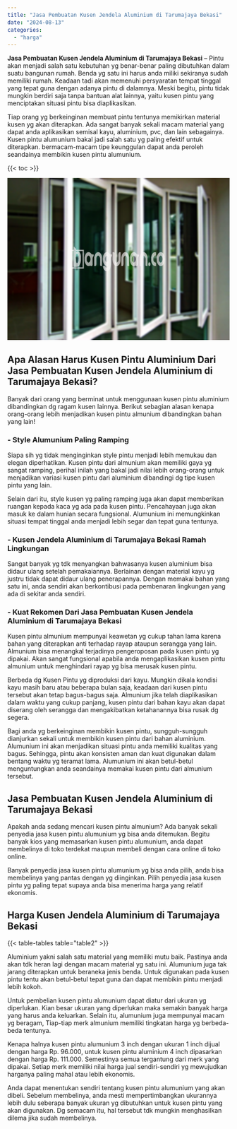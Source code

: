 ```yaml
---
title: "Jasa Pembuatan Kusen Jendela Aluminium di Tarumajaya Bekasi"
date: "2024-08-13"
categories: 
  - "harga"
---
```


**Jasa Pembuatan Kusen Jendela Aluminium di Tarumajaya Bekasi** – Pintu akan menjadi salah satu kebutuhan yg benar-benar paling dibutuhkan dalam suatu bangunan rumah. Benda yg satu ini harus anda miliki sekiranya sudah memiliki rumah. Keadaan tadi akan memenuhi persyaratan tempat tinggal yang tepat guna dengan adanya pintu di dalamnya. Meski begitu, pintu tidak mungkin berdiri saja tanpa bantuan alat lainnya, yaitu kusen pintu yang menciptakan situasi pintu bisa diaplikasikan.

Tiap orang yg berkeinginan membuat pintu tentunya memikirkan material kusen yg akan diterapkan. Ada sangat banyak sekali macam material yang dapat anda aplikasikan semisal kayu, aluminium, pvc, dan lain sebagainya. Kusen pintu alumunium bakal jadi salah satu yg paling efektif untuk diterapkan. bermacam-macam tipe keunggulan dapat anda peroleh seandainya membikin kusen pintu alumunium.

{{< toc >}}

![Jasa Pembuatan Kusen Jendela Aluminium di Tarumajaya Bekasi](/images/harga-kusen-jendela-alumunium-42.png)

## Apa Alasan Harus Kusen Pintu Aluminium Dari Jasa Pembuatan Kusen Jendela Aluminium di Tarumajaya Bekasi?

Banyak dari orang yang berminat untuk menggunaan kusen pintu aluminium dibandingkan dg ragam kusen lainnya. Berikut sebagian alasan kenapa orang-orang lebih menjadikan kusen pintu almunium dibandingkan bahan yang lain!

### \- Style Alumunium Paling Ramping

Siapa sih yg tidak menginginkan style pintu menjadi lebih memukau dan elegan diperhatikan. Kusen pintu dari almunium akan memiliki gaya yg sangat ramping, perihal inilah yang bakal jadi nilai lebih orang-orang untuk menjadikan variasi kusen pintu dari aluminium dibandingi dg tipe kusen pintu yang lain.

Selain dari itu, style kusen yg paling ramping juga akan dapat memberikan ruangan kepada kaca yg ada pada kusen pintu. Pencahayaan juga akan masuk ke dalam hunian secara fungsional. Alumunium ini memungkinkan situasi tempat tinggal anda menjadi lebih segar dan tepat guna tentunya.

### \- Kusen Jendela Aluminium di Tarumajaya Bekasi Ramah Lingkungan

Sangat banyak yg tdk menyangkan bahwasanya kusen aluminium bisa didaur ulang setelah pemakaiannya. Berlainan dengan material kayu yg justru tidak dapat didaur ulang penerapannya. Dengan memakai bahan yang satu ini, anda sendiri akan berkontibusi pada pembenaran lingkungan yang ada di sekitar anda sendiri.

### \- Kuat Rekomen Dari Jasa Pembuatan Kusen Jendela Aluminium di Tarumajaya Bekasi

Kusen pintu almunium mempunyai keawetan yg cukup tahan lama karena bahan yang diterapkan anti terhadap rayap ataupun serangga yang lain. Almunium bisa menangkal terjadinya pengeroposan pada kusen pintu yg dipakai. Akan sangat fungsional apabila anda mengaplikasikan kusen pintu almunium untuk menghindari rayap yg bisa merusak kusen pintu.

Berbeda dg Kusen Pintu yg diproduksi dari kayu. Mungkin dikala kondisi kayu masih baru atau beberapa bulan saja, keadaan dari kusen pintu tersebut akan tetap bagus-bagus saja. Almunium jika telah diaplikasikan dalam waktu yang cukup panjang, kusen pintu dari bahan kayu akan dapat diserang oleh serangga dan mengakibatkan ketahanannya bisa rusak dg segera.

Bagi anda yg berkeinginan membikin kusen pintu, sungguh-sungguh dianjurkan sekali untuk membikin kusen pintu dari bahan aluminium. Alumunium ini akan menjadikan situasi pintu anda memiliki kualitas yang bagus. Sehingga, pintu akan konsisten aman dan kuat digunakan dalam bentang waktu yg teramat lama. Alumunium ini akan betul-betul menguntungkan anda seandainya memakai kusen pintu dari almunium tersebut.

## Jasa Pembuatan Kusen Jendela Aluminium di Tarumajaya Bekasi

Apakah anda sedang mencari kusen pintu almunium? Ada banyak sekali penyedia jasa kusen pintu alumunium yg bisa anda ditemukan. Begitu banyak kios yang memasarkan kusen pintu alumunium, anda dapat membelinya di toko terdekat maupun membeli dengan cara online di toko online.

Banyak penyedia jasa kusen pintu alumunium yg bisa anda pilih, anda bisa membelinya yang pantas dengan yg diinginkan. Pilih penyedia jasa kusen pintu yg paling tepat supaya anda bisa menerima harga yang relatif ekonomis.

## Harga Kusen Jendela Aluminium di Tarumajaya Bekasi

{{< table-tables table="table2" >}}

Aluminium yakni salah satu material yang memiliki mutu baik. Pastinya anda akan tdk heran lagi dengan macam material yg satu ini. Alumunium juga tak jarang diterapkan untuk beraneka jenis benda. Untuk digunakan pada kusen pintu tentu akan betul-betul tepat guna dan dapat membikin pintu menjadi lebih kokoh.

Untuk pembelian kusen pintu alumunium dapat diatur dari ukuran yg diperlukan. Kian besar ukuran yang diperlukan maka semakin banyak harga yang harus anda keluarkan. Selain itu, alumunium juga mempunyai macam yg beragam, Tiap-tiap merk almunium memiliki tingkatan harga yg berbeda-beda tentunya.

Kenapa halnya kusen pintu alumunium 3 inch dengan ukuran 1 inch dijual dengan harga Rp. 96.000, untuk kusen pintu aluminium 4 inch dipasarkan dengan harga Rp. 111.000. Semestinya semua tergantung dari merk yang dipakai. Setiap merk memiliki nilai harga jual sendiri-sendiri yg mewujudkan harganya paling mahal atau lebih ekonomis.

Anda dapat menentukan sendiri tentang kusen pintu alumunium yang akan dibeli. Sebelum membelinya, anda mesti mempertimbangkan ukurannya lebih dulu seberapa banyak ukuran yg dibutuhkan untuk kusen pintu yang akan digunakan. Dg semacam itu, hal tersebut tdk mungkin menghasilkan dilema jika sudah membelinya.
